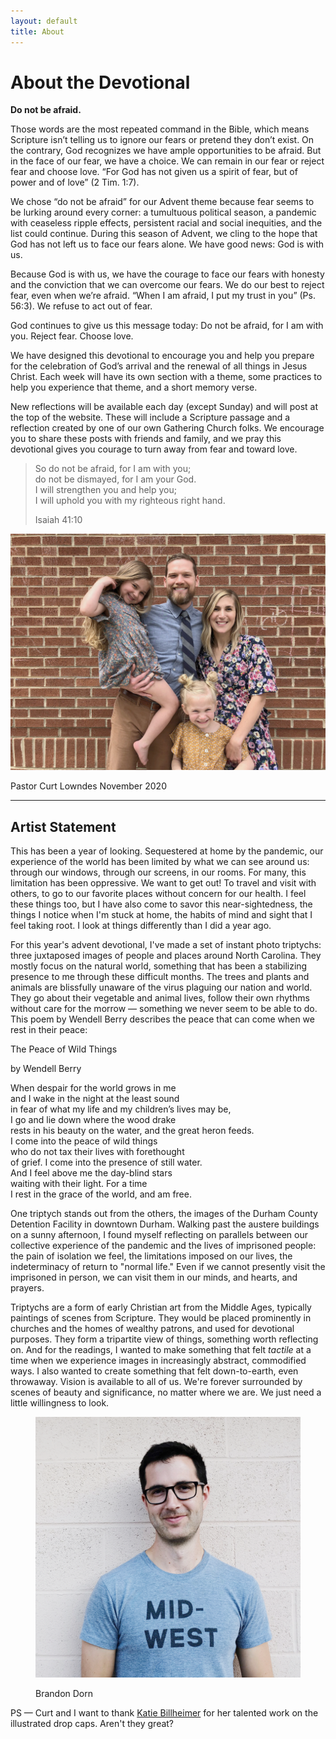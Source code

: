 ```yaml
---
layout: default
title: About
---
```


<div class="about-content">

<h1>About the Devotional</h1>

<p><b>Do not be afraid.</b></p>

<p>Those words are the most repeated command in the Bible, which means Scripture isn’t telling us to ignore our fears or pretend they don’t exist. On the contrary, God recognizes we have ample opportunities to be afraid. But in the face of our fear, we have a choice. We can remain in our fear or reject fear and choose love. “For God has not given us a spirit of fear, but of power and of love” (2 Tim. 1:7).</p>

<p>We chose “do not be afraid” for our Advent theme because fear seems to be lurking around every corner: a tumultuous political season, a pandemic with ceaseless ripple effects, persistent racial and social inequities, and the list could continue. During this season of Advent, we cling to the hope that God has not left us to face our fears alone. We have good news: God is with us.</p>

<p>Because God is with us, we have the courage to face our fears with honesty and the conviction that we can overcome our fears. We do our best to reject fear, even when we’re afraid. “When I am afraid, I put my trust in you” (Ps. 56:3). We refuse to act out of fear.</p>

<p>God continues to give us this message today: Do not be afraid, for I am with you. Reject fear. Choose love.</p>

<p>We have designed this devotional to encourage you and help you prepare for the celebration of God’s arrival and the renewal of all things in Jesus Christ. Each week will have its own section with a theme, some practices to help you experience that theme, and a short memory verse.</p>

<p>New reflections will be available each day (except Sunday) and will post at the top of the website. These will include a Scripture passage and a reflection created by one of our own Gathering Church folks. We encourage you to share these posts with friends and family, and we pray this devotional gives you courage to turn away from fear and toward love.</p>

<blockquote>
	<p>So do not be afraid, for I am with you;<br>
do not be dismayed, for I am your God.<br>
I will strengthen you and help you;<br>
I will uphold you with my righteous right hand.</p>
	<p class="source">Isaiah 41:10</p>
</blockquote>

<div class="about-photo">
	<img src="/src/img/lowndes.jpg" alt="The Lowndes family in front of a brick wall.">
	<p class="label">Pastor Curt Lowndes <span>November 2020</span></p>
</div>

<hr>

<h2>Artist Statement</h2>

<p>This has been a year of looking. Sequestered at home by the pandemic, our experience of the world has been limited by what we can see around us: through our windows, through our screens, in our rooms. For many, this limitation has been oppressive. We want to get out! To travel and visit with others, to go to our favorite places without concern for our health. I feel these things too, but I have also come to savor this near-sightedness, the things I notice when I'm stuck at home, the habits of mind and sight that I feel taking root. I look at things differently than I did a year ago.</p>

<p>For this year's advent devotional, I've made a set of instant photo triptychs: three juxtaposed images of people and places around North Carolina. They mostly focus on the natural world, something that has been a stabilizing presence to me through these difficult months. The trees and plants and animals are blissfully unaware of the virus plaguing our nation and world. They go about their vegetable and animal lives, follow their own rhythms without care for the morrow — something we never seem to be able to do. This poem by Wendell Berry describes the peace that can come when we rest in their peace:</p>

<div class="wendell-poem">
	<p class="title">The Peace of Wild Things</p>
	<p class="author">by Wendell Berry</p>
	<p class="poem">When despair for the world grows in me <br>
	and I wake in the night at the least sound <br>
	in fear of what my life and my children’s lives may be, <br>
	I go and lie down where the wood drake <br>
	rests in his beauty on the water, and the great heron feeds. <br>
	I come into the peace of wild things <br>
	who do not tax their lives with forethought <br>
	of grief. I come into the presence of still water. <br>
	And I feel above me the day-blind stars <br>
	waiting with their light. For a time <br>
	I rest in the grace of the world, and am free.</p>
</div>

<p>One triptych stands out from the others, the images of the Durham County Detention Facility in downtown Durham. Walking past the austere buildings on a sunny afternoon, I found myself reflecting on parallels between our collective experience of the pandemic and the lives of imprisoned people: the pain of isolation we feel, the limitations imposed on our lives, the indeterminacy of return to "normal life." Even if we cannot presently visit the imprisoned in person, we can visit them in our minds, and hearts, and prayers.</p>

<p>Triptychs are a form of early Christian art from the Middle Ages, typically paintings of scenes from Scripture. They would be placed prominently in churches and the homes of wealthy patrons, and used for devotional purposes. They form a tripartite view of things, something worth reflecting on. And for the readings, I wanted to make something that felt <i>tactile</i> at a time when we experience images in increasingly abstract, commodified ways. I also wanted to create something that felt down-to-earth, even throwaway. Vision is available to all of us. We're forever surrounded by scenes of beauty and significance, no matter where we are. We just need a little willingness to look.</p>


<figure class="about-photo">
	<img src="/src/img/bd-photo.jpg" alt="Photo of Brandon Dorn standing in front of a brick wall">
	<p class="label">Brandon Dorn</p>
</figure>


<p>PS — Curt and I want to thank <a href="http://www.katiebillheimer.com/">Katie Billheimer</a> for her talented work on the illustrated drop caps. Aren't they great?</p>